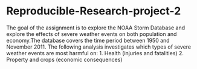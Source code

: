 # Reproducible-Research-project-2
The goal of the assignment is to explore the NOAA Storm Database and explore the effects of severe weather events on both population and economy.The database covers the time period between 1950 and November 2011. The following analysis investigates which types of severe weather events are most harmful on: 1. Health (injuries and fatalities) 2. Property and crops (economic consequences)
